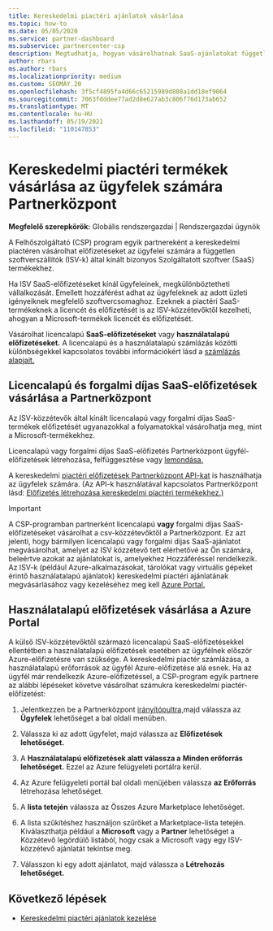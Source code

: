```yaml
---
title: Kereskedelmi piactéri ajánlatok vásárlása
ms.topic: how-to
ms.date: 05/05/2020
ms.service: partner-dashboard
ms.subservice: partnercenter-csp
description: Megtudhatja, hogyan vásárolhatnak SaaS-ajánlatokat független szoftverszállítóktól (ISV-ktől) a Partnerközpont piactéren a CSP-programpartnerek.
author: rbars
ms.author: rbars
ms.localizationpriority: medium
ms.custom: SEOMAY.20
ms.openlocfilehash: 3f5cf4895fa4d66c65215989d808a1dd18ef9064
ms.sourcegitcommit: 7063fdddee77ad2d8e627ab3c806f76d173ab652
ms.translationtype: MT
ms.contentlocale: hu-HU
ms.lasthandoff: 05/19/2021
ms.locfileid: "110147853"
---
```

# <a name="purchase-commercial-marketplace-products-for-your-customers-in-partner-center"></a>Kereskedelmi piactéri termékek vásárlása az ügyfelek számára Partnerközpont


**Megfelelő szerepkörök:** Globális rendszergazdai | Rendszergazdai ügynök

A Felhőszolgáltató (CSP) program egyik partnereként a kereskedelmi piactéren vásárolhat előfizetéseket az ügyfelei számára a független szoftverszállítók (ISV-k) által kínált bizonyos Szolgáltatott szoftver (SaaS) termékekhez.

Ha ISV SaaS-előfizetéseket kínál ügyfeleinek, megkülönböztetheti vállalkozását. Emellett hozzáférést adhat az ügyfeleknek az adott üzleti igényeiknek megfelelő szoftvercsomaghoz. Ezeknek a piactéri SaaS-termékeknek a licencét és előfizetését is az ISV-közzétevőktől kezelheti, ahogyan a Microsoft-termékek licencét és előfizetését.

Vásárolhat licencalapú **SaaS-előfizetéseket** vagy **használatalapú előfizetéseket.** A licencalapú és a használatalapú számlázás közötti különbségekkel kapcsolatos további információkért lásd a [számlázás alapjait.](billing-basics.md)

## <a name="purchase-license-based-and-metered-saas-subscriptions-in-partner-center"></a>Licencalapú és forgalmi díjas SaaS-előfizetések vásárlása a Partnerközpont

Az ISV-közzétevők által kínált licencalapú vagy forgalmi díjas SaaS-termékek előfizetését ugyanazokkal a folyamatokkal vásárolhatja meg, mint a Microsoft-termékekhez.

Licencalapú vagy forgalmi díjas SaaS-előfizetés Partnerközpont ügyfél-előfizetések létrehozása, felfüggesztése vagy [lemondása.](create-a-new-subscription.md#create-a-new-subscription)

A kereskedelmi [piactéri előfizetések Partnerközpont API-kat](/partner-center/develop/) is használhatja az ügyfelek számára. (Az API-k használatával kapcsolatos Partnerközpont lásd: [Előfizetés létrehozása kereskedelmi piactéri termékekhez.)](/partner-center/develop/create-subscription-azure-marketplace-products)

>[!IMPORTANT]
> A CSP-programban partnerként licencalapú **vagy** forgalmi díjas SaaS-előfizetéseket vásárolhat a csv-közzétevőktől a Partnerközpont.  Ez azt jelenti, hogy bármilyen licencalapú vagy forgalmi díjas  SaaS-ajánlatot [](csp-commercial-marketplace-discover.md#learn-about-marketplace-exclusive-offers) megvásárolhat, amelyet az ISV közzétevő tett elérhetővé az Ön számára, beleértve azokat az ajánlatokat is, amelyekhez Hozzáféréssel rendelkezik.  Az ISV-k (például Azure-alkalmazásokat, tárolókat vagy virtuális gépeket érintő használatalapú ajánlatok) kereskedelmi piactéri ajánlatának megvásárlásához vagy kezeléséhez meg kell [Azure Portal.](https://portal.azure.com/)

## <a name="purchase-usage-based-subscriptions-in-the-azure-portal"></a>Használatalapú előfizetések vásárlása a Azure Portal

A külső ISV-közzétevőktől származó licencalapú SaaS-előfizetésekkel ellentétben a használatalapú előfizetések esetében az ügyfélnek először Azure-előfizetésre van szüksége. A kereskedelmi piactér számlázása, a használatalapú erőforrások az ügyfél Azure-előfizetése alá esnek. Ha az ügyfél már rendelkezik Azure-előfizetéssel, a CSP-program egyik partnere az alábbi lépéseket követve vásárolhat számukra kereskedelmi piactér-előfizetést:

1. Jelentkezzen be a Partnerközpont [irányítópultra,](https://partner.microsoft.com/dashboard)majd válassza az **Ügyfelek** lehetőséget a bal oldali menüben.

2. Válassza ki az adott ügyfelet, majd válassza az **Előfizetések lehetőséget.**  

3. A **Használatalapú előfizetések alatt válassza a** **Minden erőforrás lehetőséget.** Ezzel az Azure felügyeleti portálra kerül.

4. Az Azure felügyeleti portál bal oldali menüjében válassza **az Erőforrás** létrehozása lehetőséget.

5. A **lista tetején** válassza az Összes Azure Marketplace lehetőséget.

6. A lista szűkítéshez használjon szűrőket a Marketplace-lista tetején. Kiválaszthatja például a **Microsoft** vagy  a **Partner** lehetőséget a Közzétevő legördülő listából, hogy csak a Microsoft vagy egy ISV-közzétevő ajánlatát tekintse meg.

7. Válasszon ki egy adott ajánlatot, majd válassza a **Létrehozás lehetőséget.**

## <a name="next-steps"></a>Következő lépések

- [Kereskedelmi piactéri ajánlatok kezelése](csp-commercial-marketplace-purchase.md)